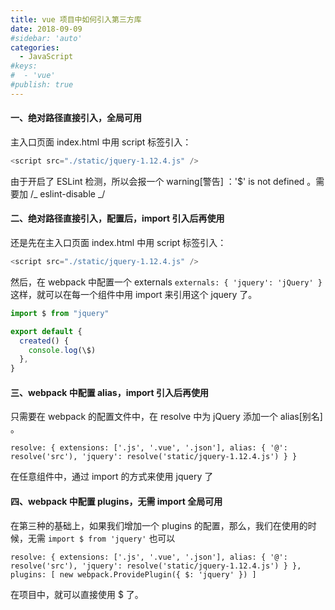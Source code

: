 ```yaml
---
title: vue 项目中如何引入第三方库
date: 2018-09-09
#sidebar: 'auto'
categories:
  - JavaScript
#keys:
#  - 'vue'
#publish: true
---
```


#### 一、绝对路径直接引入，全局可用

主入口页面 index.html 中用 script 标签引入：

```javascript
<script src="./static/jquery-1.12.4.js" />
```

由于开启了 ESLint 检测，所以会报一个 warning[警告] ：'\$' is not defined 。需要加 /_ eslint-disable _/

#### 二、绝对路径直接引入，配置后，import 引入后再使用

还是先在主入口页面 index.html 中用 script 标签引入：

```javascript
<script src="./static/jquery-1.12.4.js" />
```

然后，在 webpack 中配置一个 externals
`externals: { 'jquery': 'jQuery' }`
这样，就可以在每一个组件中用 import 来引用这个 jquery 了。

```javascript
import $ from "jquery"

export default {
  created() {
    console.log(\$)
  },
}
```

#### 三、webpack 中配置 alias，import 引入后再使用

只需要在 webpack 的配置文件中，在 resolve 中为 jQuery 添加一个 alias[别名] 。

`resolve: { extensions: ['.js', '.vue', '.json'], alias: { '@': resolve('src'), 'jquery': resolve('static/jquery-1.12.4.js') } }`

在任意组件中，通过 import 的方式来使用 jquery 了

#### 四、webpack 中配置 plugins，无需 import 全局可用

在第三种的基础上，如果我们增加一个 plugins 的配置，那么，我们在使用的时候，无需 `import $ from 'jquery'` 也可以

`resolve: { extensions: ['.js', '.vue', '.json'], alias: { '@': resolve('src'), 'jquery': resolve('static/jquery-1.12.4.js') } }, plugins: [ new webpack.ProvidePlugin({ $: 'jquery' }) ]`

在项目中，就可以直接使用 \$ 了。
